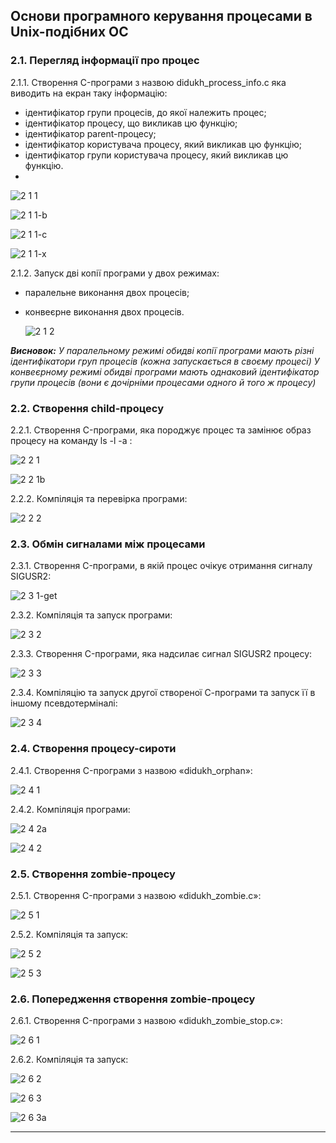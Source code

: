 ## Основи програмного керування процесами в Unix-подібних ОС

### 2.1. Перегляд інформації про процес

2.1.1. Створення C-програми з назвою didukh_process_info.c яка виводить на екран таку інформацію: 
- ідентифікатор групи процесів, до якої належить процес;
- ідентифікатор процесу, що викликав цю функцію;
- ідентифікатор parent-процесу;
- ідентифікатор користувача процесу, який викликав цю функцію;
- ідентифікатор групи користувача процесу, який викликав цю функцію.
- 
![2 1 1](https://github.com/user-attachments/assets/6314803b-13a6-44af-8aad-206ce785c7f8)

![2 1 1-b](https://github.com/user-attachments/assets/195f78c9-62fb-4b55-9937-167bd3c1a2a3)

![2 1 1-c](https://github.com/user-attachments/assets/22287245-b7d0-46f6-a282-2e961be16cc5)

![2 1 1-x](https://github.com/user-attachments/assets/a688be36-dbe8-4d02-a89c-0e27b9273673)

2.1.2. Запуск дві копії програми у двох режимах:
- паралельне виконання двох процесів;
- конвеєрне виконання двох процесів.

  ![2 1 2](https://github.com/user-attachments/assets/58432e98-e658-489b-9be2-6e1461769512)

***Висновок:***
*У паралельному режимі обидві копії програми мають різні ідентифікатори груп процесів (кожна запускається в своєму процесі)
У конвеєрному режимі обидві програми мають однаковий ідентифікатор групи процесів (вони є дочірніми процесами одного й того ж процесу)*


### 2.2. Створення child-процесу

2.2.1. Створення C-програми, яка породжує процес та замінює образ процесу на команду ls -l -a :

![2 2 1](https://github.com/user-attachments/assets/bc343274-8b55-4bee-a532-26de43b76b88)

![2 2 1b](https://github.com/user-attachments/assets/55c24aec-8ac0-479a-89ce-136d6fefeec3)

2.2.2. Компіляція та перевірка програми:

![2 2 2](https://github.com/user-attachments/assets/a52bbb9e-a75e-43be-82f2-dd0d55a7a135)

### 2.3. Обмін сигналами між процесами

2.3.1. Створення C-програми, в якій процес очікує отримання сигналу SIGUSR2:

![2 3 1-get](https://github.com/user-attachments/assets/6bd15a64-b29f-482b-804e-e1d4db100e23)

2.3.2. Компіляція та запуск програми:

![2 3 2](https://github.com/user-attachments/assets/01a90952-6eb0-4e26-b758-8f8cd48210a3)

2.3.3. Створення C-програми, яка надсилає сигнал SIGUSR2 процесу:

![2 3 3](https://github.com/user-attachments/assets/1a068a56-77fc-420f-8b4d-cedc7f97c19e)

2.3.4. Компіляцію та запуск другої створеної С-програми та запуск її в іншому псевдотерміналі:

![2 3 4](https://github.com/user-attachments/assets/68815810-406a-47ee-8e0e-ec3cca985946)

### 2.4. Створення процесу-сироти
2.4.1. Створення C-програми з назвою «didukh_orphan»:

![2 4 1](https://github.com/user-attachments/assets/84affa5e-1398-4a1d-8dee-8bea9cd191ca)

2.4.2. Компіляція програми: 

![2 4 2a](https://github.com/user-attachments/assets/81635a82-70ea-4cd9-a58a-6909b178d79a)

![2 4 2](https://github.com/user-attachments/assets/b5d2192c-cb91-4013-bef8-10fb141c74a7)

### 2.5. Створення zombie-процесу

2.5.1.  Створення C-програми з назвою «didukh_zombie.c»:

![2 5 1](https://github.com/user-attachments/assets/7e932877-733c-4e12-88f3-8fd28225bd0b)

2.5.2. Компіляція та запуск:

![2 5 2](https://github.com/user-attachments/assets/1e7abefc-5801-42d3-84b7-3c670a4a4011)

![2 5 3](https://github.com/user-attachments/assets/351ed899-2354-4801-9021-5f87ff133e4c)


### 2.6. Попередження створення zombie-процесу

2.6.1. Створення C-програми з назвою «didukh_zombie_stop.c»:

![2 6 1](https://github.com/user-attachments/assets/df5fc375-15a1-48f8-be55-7df0ee01d2c0)

2.6.2. Компіляція та запуск:

![2 6 2](https://github.com/user-attachments/assets/322e173c-9ef4-4c1e-853d-6c2f2bed1561)

![2 6 3](https://github.com/user-attachments/assets/2273a7d2-65e3-4e52-a905-109de2da114d)

![2 6 3a](https://github.com/user-attachments/assets/14b1ca45-6d6c-462d-8a1d-cb008f485b27)


____________________________________________








